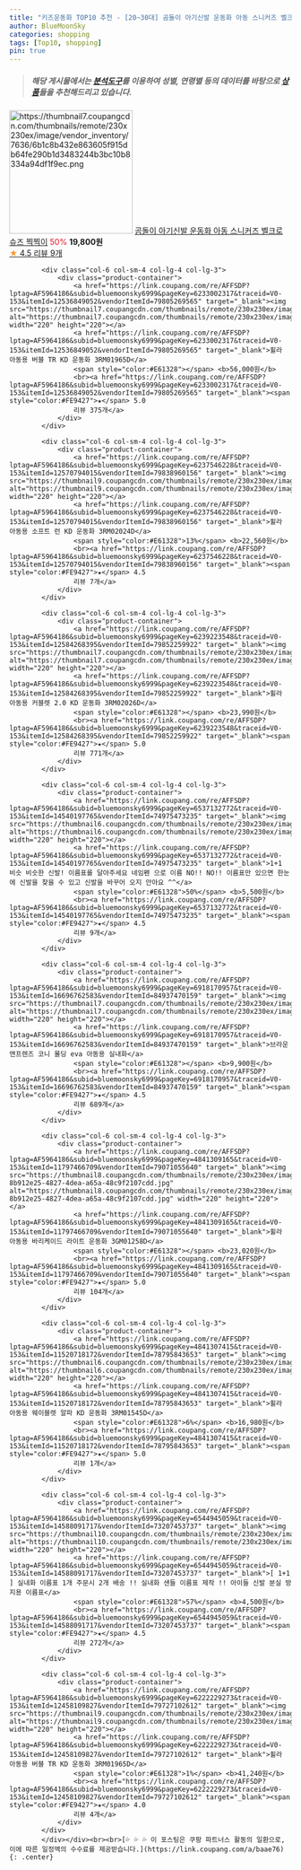 ```yaml
---
title: "키즈운동화 TOP10 추천 - [20~30대] 곰돌이 아기신발 운동화 아동 스니커즈 벨크로 슈즈 찍찍이"
author: BlueMoonSky
categories: shopping
tags: [Top10, shopping]
pin: true
---
```


> ##### 해당 게시물에서는 [**분석도구**](https://itemscout.io/)를 이용하여 **성별**, **연령별** 등의 데이터를 바탕으로 [**상품**](https://link.coupang.com/a/baae76)들을 추천해드리고 있습니다.
<div class="container"><div class="row">
            <div class="col-6 col-sm-4 col-lg-4 col-lg-3">
                <div class="product-container">
                    <a href="https://link.coupang.com/re/AFFSDP?lptag=AF5964186&subid=bluemoonsky6999&pageKey=7621481484&traceid=V0-153&itemId=20207356702&vendorItemId=84892390204" target="_blank"><img src="https://thumbnail7.coupangcdn.com/thumbnails/remote/230x230ex/image/vendor_inventory/7636/6b1c8b432e863605f915db64fe290b1d3483244b3bc10b8334a94df1f9ec.png" alt="https://thumbnail7.coupangcdn.com/thumbnails/remote/230x230ex/image/vendor_inventory/7636/6b1c8b432e863605f915db64fe290b1d3483244b3bc10b8334a94df1f9ec.png" width="220" height="220"></a>
                    <a href="https://link.coupang.com/re/AFFSDP?lptag=AF5964186&subid=bluemoonsky6999&pageKey=7621481484&traceid=V0-153&itemId=20207356702&vendorItemId=84892390204" target="_blank">곰돌이 아기신발 운동화 아동 스니커즈 벨크로 슈즈 찍찍이</a>
                    <span style="color:#E61328">50%</span> <b>19,800원</b>
                    <br><a href="https://link.coupang.com/re/AFFSDP?lptag=AF5964186&subid=bluemoonsky6999&pageKey=7621481484&traceid=V0-153&itemId=20207356702&vendorItemId=84892390204" target="_blank"><span style="color:#FE9427">★</span> 4.5
                    리뷰 9개</a>
                </div>
            </div>
            
            <div class="col-6 col-sm-4 col-lg-4 col-lg-3">
                <div class="product-container">
                    <a href="https://link.coupang.com/re/AFFSDP?lptag=AF5964186&subid=bluemoonsky6999&pageKey=6233002317&traceid=V0-153&itemId=12536849052&vendorItemId=79805269565" target="_blank"><img src="https://thumbnail7.coupangcdn.com/thumbnails/remote/230x230ex/image/rs_quotation_api/nxcywaza/e326cc11c4904a0a881e9b6a258928af.jpg" alt="https://thumbnail7.coupangcdn.com/thumbnails/remote/230x230ex/image/rs_quotation_api/nxcywaza/e326cc11c4904a0a881e9b6a258928af.jpg" width="220" height="220"></a>
                    <a href="https://link.coupang.com/re/AFFSDP?lptag=AF5964186&subid=bluemoonsky6999&pageKey=6233002317&traceid=V0-153&itemId=12536849052&vendorItemId=79805269565" target="_blank">휠라 아동용 버블 TR KD 운동화 3RM01965D</a>
                    <span style="color:#E61328"></span> <b>56,000원</b>
                    <br><a href="https://link.coupang.com/re/AFFSDP?lptag=AF5964186&subid=bluemoonsky6999&pageKey=6233002317&traceid=V0-153&itemId=12536849052&vendorItemId=79805269565" target="_blank"><span style="color:#FE9427">★</span> 5.0
                    리뷰 375개</a>
                </div>
            </div>
            
            <div class="col-6 col-sm-4 col-lg-4 col-lg-3">
                <div class="product-container">
                    <a href="https://link.coupang.com/re/AFFSDP?lptag=AF5964186&subid=bluemoonsky6999&pageKey=6237546228&traceid=V0-153&itemId=12570794015&vendorItemId=79838960156" target="_blank"><img src="https://thumbnail9.coupangcdn.com/thumbnails/remote/230x230ex/image/rs_quotation_api/xf6iarip/4692852e2140443eaebb35831251cd71.jpg" alt="https://thumbnail9.coupangcdn.com/thumbnails/remote/230x230ex/image/rs_quotation_api/xf6iarip/4692852e2140443eaebb35831251cd71.jpg" width="220" height="220"></a>
                    <a href="https://link.coupang.com/re/AFFSDP?lptag=AF5964186&subid=bluemoonsky6999&pageKey=6237546228&traceid=V0-153&itemId=12570794015&vendorItemId=79838960156" target="_blank">휠라 아동용 소프트 런 KD 운동화 3RM02024D</a>
                    <span style="color:#E61328">13%</span> <b>22,560원</b>
                    <br><a href="https://link.coupang.com/re/AFFSDP?lptag=AF5964186&subid=bluemoonsky6999&pageKey=6237546228&traceid=V0-153&itemId=12570794015&vendorItemId=79838960156" target="_blank"><span style="color:#FE9427">★</span> 4.5
                    리뷰 7개</a>
                </div>
            </div>
            
            <div class="col-6 col-sm-4 col-lg-4 col-lg-3">
                <div class="product-container">
                    <a href="https://link.coupang.com/re/AFFSDP?lptag=AF5964186&subid=bluemoonsky6999&pageKey=6239223548&traceid=V0-153&itemId=12584268395&vendorItemId=79852259922" target="_blank"><img src="https://thumbnail7.coupangcdn.com/thumbnails/remote/230x230ex/image/rs_quotation_api/cdxje7nr/73404e90fd234740a0d3d532ddb4a0b6.jpg" alt="https://thumbnail7.coupangcdn.com/thumbnails/remote/230x230ex/image/rs_quotation_api/cdxje7nr/73404e90fd234740a0d3d532ddb4a0b6.jpg" width="220" height="220"></a>
                    <a href="https://link.coupang.com/re/AFFSDP?lptag=AF5964186&subid=bluemoonsky6999&pageKey=6239223548&traceid=V0-153&itemId=12584268395&vendorItemId=79852259922" target="_blank">휠라 아동용 커블렛 2.0 KD 운동화 3RM02026D</a>
                    <span style="color:#E61328"></span> <b>23,990원</b>
                    <br><a href="https://link.coupang.com/re/AFFSDP?lptag=AF5964186&subid=bluemoonsky6999&pageKey=6239223548&traceid=V0-153&itemId=12584268395&vendorItemId=79852259922" target="_blank"><span style="color:#FE9427">★</span> 5.0
                    리뷰 771개</a>
                </div>
            </div>
            
            <div class="col-6 col-sm-4 col-lg-4 col-lg-3">
                <div class="product-container">
                    <a href="https://link.coupang.com/re/AFFSDP?lptag=AF5964186&subid=bluemoonsky6999&pageKey=6537132772&traceid=V0-153&itemId=14540197765&vendorItemId=74975473235" target="_blank"><img src="https://thumbnail6.coupangcdn.com/thumbnails/remote/230x230ex/image/vendor_inventory/5f3a/c8f03d5635a427201af1de856471bf7e90a15ea7822815c017611ac8c2af.jpg" alt="https://thumbnail6.coupangcdn.com/thumbnails/remote/230x230ex/image/vendor_inventory/5f3a/c8f03d5635a427201af1de856471bf7e90a15ea7822815c017611ac8c2af.jpg" width="220" height="220"></a>
                    <a href="https://link.coupang.com/re/AFFSDP?lptag=AF5964186&subid=bluemoonsky6999&pageKey=6537132772&traceid=V0-153&itemId=14540197765&vendorItemId=74975473235" target="_blank">1+1 비슷 비슷한 신발! 이름표를 달아주세요 네임펜 으로 이름 NO!! NO!! 이름표만 있으면 한눈에 신발을 찾을 수 있고 신발을 바꾸어 오지 안아요 ^^</a>
                    <span style="color:#E61328">50%</span> <b>5,500원</b>
                    <br><a href="https://link.coupang.com/re/AFFSDP?lptag=AF5964186&subid=bluemoonsky6999&pageKey=6537132772&traceid=V0-153&itemId=14540197765&vendorItemId=74975473235" target="_blank"><span style="color:#FE9427">★</span> 4.5
                    리뷰 9개</a>
                </div>
            </div>
            
            <div class="col-6 col-sm-4 col-lg-4 col-lg-3">
                <div class="product-container">
                    <a href="https://link.coupang.com/re/AFFSDP?lptag=AF5964186&subid=bluemoonsky6999&pageKey=6918170957&traceid=V0-153&itemId=16696762583&vendorItemId=84937470159" target="_blank"><img src="https://thumbnail7.coupangcdn.com/thumbnails/remote/230x230ex/image/vendor_inventory/de46/21106064784b6b7ab31f622d55e6c44f42a5a40cf5e822bd74939b5bd391.jpg" alt="https://thumbnail7.coupangcdn.com/thumbnails/remote/230x230ex/image/vendor_inventory/de46/21106064784b6b7ab31f622d55e6c44f42a5a40cf5e822bd74939b5bd391.jpg" width="220" height="220"></a>
                    <a href="https://link.coupang.com/re/AFFSDP?lptag=AF5964186&subid=bluemoonsky6999&pageKey=6918170957&traceid=V0-153&itemId=16696762583&vendorItemId=84937470159" target="_blank">브라운앤프렌즈 코니 몰딩 eva 아동용 실내화</a>
                    <span style="color:#E61328"></span> <b>9,900원</b>
                    <br><a href="https://link.coupang.com/re/AFFSDP?lptag=AF5964186&subid=bluemoonsky6999&pageKey=6918170957&traceid=V0-153&itemId=16696762583&vendorItemId=84937470159" target="_blank"><span style="color:#FE9427">★</span> 4.5
                    리뷰 689개</a>
                </div>
            </div>
            
            <div class="col-6 col-sm-4 col-lg-4 col-lg-3">
                <div class="product-container">
                    <a href="https://link.coupang.com/re/AFFSDP?lptag=AF5964186&subid=bluemoonsky6999&pageKey=4841309165&traceid=V0-153&itemId=11797466709&vendorItemId=79071055640" target="_blank"><img src="https://thumbnail8.coupangcdn.com/thumbnails/remote/230x230ex/image/retail/images/14882924740550456-8b912e25-4827-4dea-a65a-48c9f2107cdd.jpg" alt="https://thumbnail8.coupangcdn.com/thumbnails/remote/230x230ex/image/retail/images/14882924740550456-8b912e25-4827-4dea-a65a-48c9f2107cdd.jpg" width="220" height="220"></a>
                    <a href="https://link.coupang.com/re/AFFSDP?lptag=AF5964186&subid=bluemoonsky6999&pageKey=4841309165&traceid=V0-153&itemId=11797466709&vendorItemId=79071055640" target="_blank">휠라 아동용 바리케이드 라이트 운동화 3GM01258D</a>
                    <span style="color:#E61328"></span> <b>23,020원</b>
                    <br><a href="https://link.coupang.com/re/AFFSDP?lptag=AF5964186&subid=bluemoonsky6999&pageKey=4841309165&traceid=V0-153&itemId=11797466709&vendorItemId=79071055640" target="_blank"><span style="color:#FE9427">★</span> 5.0
                    리뷰 104개</a>
                </div>
            </div>
            
            <div class="col-6 col-sm-4 col-lg-4 col-lg-3">
                <div class="product-container">
                    <a href="https://link.coupang.com/re/AFFSDP?lptag=AF5964186&subid=bluemoonsky6999&pageKey=4841307415&traceid=V0-153&itemId=11520718172&vendorItemId=78795843653" target="_blank"><img src="https://thumbnail6.coupangcdn.com/thumbnails/remote/230x230ex/image/rs_quotation_api/af6x0a7m/eb904c48f0004bfd84c639ad32ec23c4.jpg" alt="https://thumbnail6.coupangcdn.com/thumbnails/remote/230x230ex/image/rs_quotation_api/af6x0a7m/eb904c48f0004bfd84c639ad32ec23c4.jpg" width="220" height="220"></a>
                    <a href="https://link.coupang.com/re/AFFSDP?lptag=AF5964186&subid=bluemoonsky6999&pageKey=4841307415&traceid=V0-153&itemId=11520718172&vendorItemId=78795843653" target="_blank">휠라 아동용 웨이블렛 알파 KD 운동화 3RM01545D</a>
                    <span style="color:#E61328">6%</span> <b>16,980원</b>
                    <br><a href="https://link.coupang.com/re/AFFSDP?lptag=AF5964186&subid=bluemoonsky6999&pageKey=4841307415&traceid=V0-153&itemId=11520718172&vendorItemId=78795843653" target="_blank"><span style="color:#FE9427">★</span> 5.0
                    리뷰 1개</a>
                </div>
            </div>
            
            <div class="col-6 col-sm-4 col-lg-4 col-lg-3">
                <div class="product-container">
                    <a href="https://link.coupang.com/re/AFFSDP?lptag=AF5964186&subid=bluemoonsky6999&pageKey=6544945059&traceid=V0-153&itemId=14588091717&vendorItemId=73207453737" target="_blank"><img src="https://thumbnail10.coupangcdn.com/thumbnails/remote/230x230ex/image/vendor_inventory/876b/093956f1faefd5a0544af7af5f4e981737e0f0a916aefe96d470247f0323.jpg" alt="https://thumbnail10.coupangcdn.com/thumbnails/remote/230x230ex/image/vendor_inventory/876b/093956f1faefd5a0544af7af5f4e981737e0f0a916aefe96d470247f0323.jpg" width="220" height="220"></a>
                    <a href="https://link.coupang.com/re/AFFSDP?lptag=AF5964186&subid=bluemoonsky6999&pageKey=6544945059&traceid=V0-153&itemId=14588091717&vendorItemId=73207453737" target="_blank">[ 1+1 ] 실내화 이름표 1개 주문시 2개 배송 !! 실내화 샌들 이름표 제작 !! 아이들 신발 분실 방지용 이름표</a>
                    <span style="color:#E61328">57%</span> <b>4,500원</b>
                    <br><a href="https://link.coupang.com/re/AFFSDP?lptag=AF5964186&subid=bluemoonsky6999&pageKey=6544945059&traceid=V0-153&itemId=14588091717&vendorItemId=73207453737" target="_blank"><span style="color:#FE9427">★</span> 4.5
                    리뷰 272개</a>
                </div>
            </div>
            
            <div class="col-6 col-sm-4 col-lg-4 col-lg-3">
                <div class="product-container">
                    <a href="https://link.coupang.com/re/AFFSDP?lptag=AF5964186&subid=bluemoonsky6999&pageKey=6222229273&traceid=V0-153&itemId=12458109827&vendorItemId=79727102612" target="_blank"><img src="https://thumbnail9.coupangcdn.com/thumbnails/remote/230x230ex/image/rs_quotation_api/ucvpbpdh/1d4d7a2ab06246e8880680ab72085229.jpg" alt="https://thumbnail9.coupangcdn.com/thumbnails/remote/230x230ex/image/rs_quotation_api/ucvpbpdh/1d4d7a2ab06246e8880680ab72085229.jpg" width="220" height="220"></a>
                    <a href="https://link.coupang.com/re/AFFSDP?lptag=AF5964186&subid=bluemoonsky6999&pageKey=6222229273&traceid=V0-153&itemId=12458109827&vendorItemId=79727102612" target="_blank">휠라 아동용 버블 TR KD 운동화 3RM01965D</a>
                    <span style="color:#E61328">1%</span> <b>41,240원</b>
                    <br><a href="https://link.coupang.com/re/AFFSDP?lptag=AF5964186&subid=bluemoonsky6999&pageKey=6222229273&traceid=V0-153&itemId=12458109827&vendorItemId=79727102612" target="_blank"><span style="color:#FE9427">★</span> 4.0
                    리뷰 4개</a>
                </div>
            </div>
            </div></div><br><br>[💦 💦 💦 이 포스팅은 쿠팡 파트너스 활동의 일환으로, 이에 따른 일정액의 수수료를 제공받습니다.](https://link.coupang.com/a/baae76){: .center}